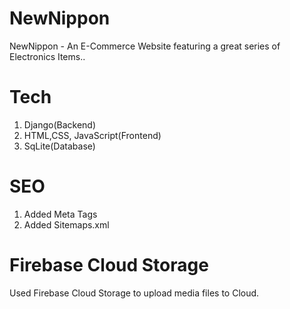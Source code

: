 # NewNippon
NewNippon - An E-Commerce Website featuring a great series of Electronics Items..

# Tech
1. Django(Backend)
2. HTML,CSS, JavaScript(Frontend)
3. SqLite(Database)

# SEO
1. Added Meta Tags
2. Added Sitemaps.xml

# Firebase Cloud Storage
Used Firebase Cloud Storage to upload media files to Cloud.
